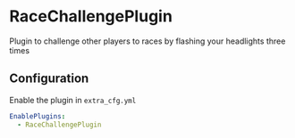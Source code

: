 # RaceChallengePlugin
Plugin to challenge other players to races by flashing your headlights three times
## Configuration
Enable the plugin in `extra_cfg.yml`
```yaml
EnablePlugins:
  - RaceChallengePlugin
```
